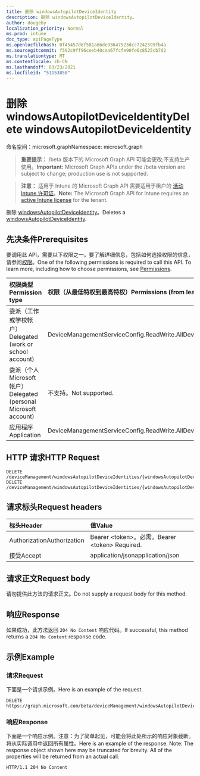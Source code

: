 ```yaml
---
title: 删除 windowsAutopilotDeviceIdentity
description: 删除 windowsAutopilotDeviceIdentity。
author: dougeby
localization_priority: Normal
ms.prod: intune
doc_type: apiPageType
ms.openlocfilehash: 0f45457d6f581a66de93647523dcc7242599fb4a
ms.sourcegitcommit: f592c9ff96ceeb40caa67fcfe90fe6c8525cb7d2
ms.translationtype: MT
ms.contentlocale: zh-CN
ms.lasthandoff: 03/23/2021
ms.locfileid: "51153858"
---
```

# <a name="delete-windowsautopilotdeviceidentity"></a><span data-ttu-id="5a145-103">删除 windowsAutopilotDeviceIdentity</span><span class="sxs-lookup"><span data-stu-id="5a145-103">Delete windowsAutopilotDeviceIdentity</span></span>

<span data-ttu-id="5a145-104">命名空间：microsoft.graph</span><span class="sxs-lookup"><span data-stu-id="5a145-104">Namespace: microsoft.graph</span></span>

> <span data-ttu-id="5a145-105">**重要提示：** /beta 版本下的 Microsoft Graph API 可能会更改;不支持生产使用。</span><span class="sxs-lookup"><span data-stu-id="5a145-105">**Important:** Microsoft Graph APIs under the /beta version are subject to change; production use is not supported.</span></span>

> <span data-ttu-id="5a145-106">**注意：** 适用于 Intune 的 Microsoft Graph API 需要适用于租户的 [活动 Intune 许可证](https://go.microsoft.com/fwlink/?linkid=839381)。</span><span class="sxs-lookup"><span data-stu-id="5a145-106">**Note:** The Microsoft Graph API for Intune requires an [active Intune license](https://go.microsoft.com/fwlink/?linkid=839381) for the tenant.</span></span>

<span data-ttu-id="5a145-107">删除 [windowsAutopilotDeviceIdentity](../resources/intune-enrollment-windowsautopilotdeviceidentity.md)。</span><span class="sxs-lookup"><span data-stu-id="5a145-107">Deletes a [windowsAutopilotDeviceIdentity](../resources/intune-enrollment-windowsautopilotdeviceidentity.md).</span></span>

## <a name="prerequisites"></a><span data-ttu-id="5a145-108">先决条件</span><span class="sxs-lookup"><span data-stu-id="5a145-108">Prerequisites</span></span>
<span data-ttu-id="5a145-p101">要调用此 API，需要以下权限之一。要了解详细信息，包括如何选择权限的信息，请参阅[权限](/graph/permissions-reference)。</span><span class="sxs-lookup"><span data-stu-id="5a145-p101">One of the following permissions is required to call this API. To learn more, including how to choose permissions, see [Permissions](/graph/permissions-reference).</span></span>

|<span data-ttu-id="5a145-111">权限类型</span><span class="sxs-lookup"><span data-stu-id="5a145-111">Permission type</span></span>|<span data-ttu-id="5a145-112">权限（从最低特权到最高特权）</span><span class="sxs-lookup"><span data-stu-id="5a145-112">Permissions (from least to most privileged)</span></span>|
|:---|:---|
|<span data-ttu-id="5a145-113">委派（工作或学校帐户）</span><span class="sxs-lookup"><span data-stu-id="5a145-113">Delegated (work or school account)</span></span>|<span data-ttu-id="5a145-114">DeviceManagementServiceConfig.ReadWrite.All</span><span class="sxs-lookup"><span data-stu-id="5a145-114">DeviceManagementServiceConfig.ReadWrite.All</span></span>|
|<span data-ttu-id="5a145-115">委派（个人 Microsoft 帐户）</span><span class="sxs-lookup"><span data-stu-id="5a145-115">Delegated (personal Microsoft account)</span></span>|<span data-ttu-id="5a145-116">不支持。</span><span class="sxs-lookup"><span data-stu-id="5a145-116">Not supported.</span></span>|
|<span data-ttu-id="5a145-117">应用程序</span><span class="sxs-lookup"><span data-stu-id="5a145-117">Application</span></span>|<span data-ttu-id="5a145-118">DeviceManagementServiceConfig.ReadWrite.All</span><span class="sxs-lookup"><span data-stu-id="5a145-118">DeviceManagementServiceConfig.ReadWrite.All</span></span>|

## <a name="http-request"></a><span data-ttu-id="5a145-119">HTTP 请求</span><span class="sxs-lookup"><span data-stu-id="5a145-119">HTTP Request</span></span>
<!-- {
  "blockType": "ignored"
}
-->
``` http
DELETE /deviceManagement/windowsAutopilotDeviceIdentities/{windowsAutopilotDeviceIdentityId}
DELETE /deviceManagement/windowsAutopilotDeviceIdentities/{windowsAutopilotDeviceIdentityId}/deploymentProfile/assignedDevices/{windowsAutopilotDeviceIdentityId}
```

## <a name="request-headers"></a><span data-ttu-id="5a145-120">请求标头</span><span class="sxs-lookup"><span data-stu-id="5a145-120">Request headers</span></span>
|<span data-ttu-id="5a145-121">标头</span><span class="sxs-lookup"><span data-stu-id="5a145-121">Header</span></span>|<span data-ttu-id="5a145-122">值</span><span class="sxs-lookup"><span data-stu-id="5a145-122">Value</span></span>|
|:---|:---|
|<span data-ttu-id="5a145-123">Authorization</span><span class="sxs-lookup"><span data-stu-id="5a145-123">Authorization</span></span>|<span data-ttu-id="5a145-124">Bearer &lt;token&gt;。必需。</span><span class="sxs-lookup"><span data-stu-id="5a145-124">Bearer &lt;token&gt; Required.</span></span>|
|<span data-ttu-id="5a145-125">接受</span><span class="sxs-lookup"><span data-stu-id="5a145-125">Accept</span></span>|<span data-ttu-id="5a145-126">application/json</span><span class="sxs-lookup"><span data-stu-id="5a145-126">application/json</span></span>|

## <a name="request-body"></a><span data-ttu-id="5a145-127">请求正文</span><span class="sxs-lookup"><span data-stu-id="5a145-127">Request body</span></span>
<span data-ttu-id="5a145-128">请勿提供此方法的请求正文。</span><span class="sxs-lookup"><span data-stu-id="5a145-128">Do not supply a request body for this method.</span></span>

## <a name="response"></a><span data-ttu-id="5a145-129">响应</span><span class="sxs-lookup"><span data-stu-id="5a145-129">Response</span></span>
<span data-ttu-id="5a145-130">如果成功，此方法返回 `204 No Content` 响应代码。</span><span class="sxs-lookup"><span data-stu-id="5a145-130">If successful, this method returns a `204 No Content` response code.</span></span>

## <a name="example"></a><span data-ttu-id="5a145-131">示例</span><span class="sxs-lookup"><span data-stu-id="5a145-131">Example</span></span>

### <a name="request"></a><span data-ttu-id="5a145-132">请求</span><span class="sxs-lookup"><span data-stu-id="5a145-132">Request</span></span>
<span data-ttu-id="5a145-133">下面是一个请求示例。</span><span class="sxs-lookup"><span data-stu-id="5a145-133">Here is an example of the request.</span></span>
``` http
DELETE https://graph.microsoft.com/beta/deviceManagement/windowsAutopilotDeviceIdentities/{windowsAutopilotDeviceIdentityId}
```

### <a name="response"></a><span data-ttu-id="5a145-134">响应</span><span class="sxs-lookup"><span data-stu-id="5a145-134">Response</span></span>
<span data-ttu-id="5a145-p102">下面是一个响应示例。注意：为了简单起见，可能会将此处所示的响应对象截断。将从实际调用中返回所有属性。</span><span class="sxs-lookup"><span data-stu-id="5a145-p102">Here is an example of the response. Note: The response object shown here may be truncated for brevity. All of the properties will be returned from an actual call.</span></span>
``` http
HTTP/1.1 204 No Content
```




